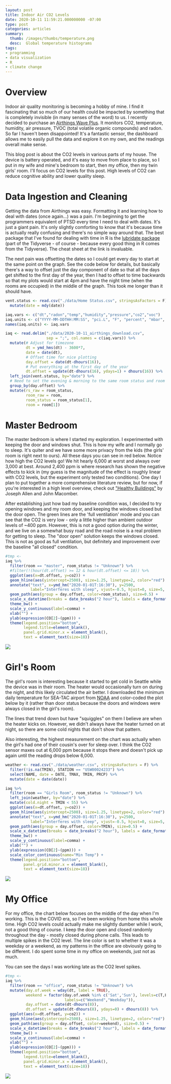 ```yaml
---
layout: post
title: Indoor Air CO2 Levels
date: 2020-10-11 11:59:21.000000000 -07:00
type: post
categories: articles
summary:
  thumb: /images/thumbs/temperature.png
  desc:  Global temperature histograms
tags:
- programming
- data visualization
- R
- climate change
---
```


# Overview

Indoor air quality monitoring is becoming a hobby of mine. I find it fascinating that so much of our health could be impacted by something that is completely invisible (in many senses of the word) to us. I recently decided to purchase an [Airthings Wave Plus](https://www.airthings.com/wave-plus). It monitors CO2, temperature, humidity, air pressure, TVOC (total volatile organic compounds) and radon. So far I haven't been disappointed! It's a fantastic sensor, the dashboard allows me to easily pull the data and explore it on my own, and the readings overall make sense.

This blog post is about the CO2 levels in various parts of my house. The device is battery operated, and it's easy to move from place to place, so I put in my wife and mine's bedroom to start, then my office, then my twin girls' room. I'll focus on CO2 levels for this post. High levels of CO2 can reduce cognitive ability and lower quality sleep. 

# Data Ingestion and Cleaning

Getting the data from Airthings was easy. Formatting it and learning how to deal with dates (once again...) was a pain. I'm beginning to get the programmers equivalent of PTSD every time I need to deal with dates. It's just a giant pain. It's only slightly comforting to know that it's because time is actually really confusing and there's no simple way around that. The best package that I've found for dealing with time in R is the [lubridate package](https://lubridate.tidyverse.org/) (part of the Tidyverse - of course - because every good thing in R comes from the Tidyverse). The cheat sheet at the link is invaluable. 

The next pain was offsetting the dates so I could get every day to start at the same point on the graph. See the code below for details, but basically there's a way to offset just the day component of date so that all the days get shifted to the first day of the year, then I had to offset to time backwards so that my plots would start at 4pm and have the night time (when the rooms are occupied) in the middle of the graph. This took me longer than it should have.

```r
vent.status <- read.csv("./data/Home Status.csv", stringsAsFactors = F) %>%
  mutate(date = mdy(date))

iaq.vars <- c("dt","radon","temp","humidity","pressure","co2","voc")
iaq.units <- c("YYYY-MM-DDTHH:MM:SS", "pci.L", "F", "percent", "mbar", "ppm", "ppb")
names(iaq.units) <- iaq.vars

iaq <- read.delim("./data/2020-10-11_airthings_download.csv", 
                  sep = ";", col.names = c(iaq.vars)) %>%
  mutate(# Adjust for timezone
         dt = ymd_hms(dt) - 3600*7,
         date = date(dt),
         # Offset time for nice plotting
         day.offset = date(dt-dhours(16)),
         # Put everything at the first day of the year
         dt.offset = update(dt-dhours(16), ydays=1) + dhours(16)) %>%
  left_join(vent.status, by="date") %>%
  # Need to set the evening & morning to the same room status and room location
  group_by(day.offset) %>%
  mutate(rs_raw = room_status,
         room_raw = room,
         room_status = room_status[1],
         room = room[1])
```

# Master Bedroom

The master bedroom is where I started my exploration. I experimented with keeping the door and windows shut. This is how my wife and I normally go to sleep. It's quiter and we have some more privacy from the kids (the girls' room is right next to ours). All these days you can see in red below. Notice how high the CO2 levels go! We hit hearly 6,000 at worst and always over 3,000 at best. Around 2,400 ppm is where research has shown the negative effects to kick in (my guess is the magnitude of the effect is roughly linear with CO2 levels, but the experiment only tested two conditions). One day I plan to put together a more comprehensive literature review, but for now, if you're interested in a high level overview, check out ["Healthy Buildings"](https://www.amazon.com/dp/0674237978) by Joseph Allen and John Macomber.

After establishing just how bad my baseline condition was, I decided to try opening windows and my room door, and keeping the windows closed but the door open. The green lines are the 'full ventilation' mode and you can see that the CO2 is very low - only a little higher than ambient outdoor levels of ~400 ppm. However, this is not a good option during the winter, and we live on a somewhat busy road and the road noise is a real problem for getting to sleep. The "door open" solution keeps the windows closed. This is not as good as full ventilation, but definitely and improvement over the baseline "all closed" condition.

```r
#tmp <-
iaq %>%
  filter(room == "master", room_status != "Unknown") %>%
  #filter(!(hour(dt.offset) >= 12 & hour(dt.offset) <= 18)) %>%
  ggplot(aes(x=dt.offset, y=co2)) +
  geom_hline(aes(yintercept=2500), size=1.25, linetype=2, color="red") +
  annotate("text", x=ymd_hm("2020-01-01T:16:30"), y=2500, 
           label="Interferes with sleep", vjust=-0.5, hjust=0, size=5, color="red") +
  geom_path(aes(group = day.offset, color=room_status), size=0.5) +
  scale_x_datetime(breaks = date_breaks("2 hour"), labels = date_format("%l%p")) +
  theme_bw() +
  scale_y_continuous(label=comma) +
  xlab("") +
  ylab(expression(CO[2]~(ppm))) +
  theme(legend.position="bottom", 
        legend.title=element_blank(),
        panel.grid.minor.x = element_blank(),
        text = element_text(size=18))
```

![](/images/indoor-air-quality-1/master.png)

# Girl's Room

The girl's room is interesting because it started to get cold in Seattle while the device was in their room. The heater would occasionally turn on during the night, and this likely circulated the air better. I downloaded the minimum daily temperature for SEA-TAC airport from [NOAA](https://www.ncdc.noaa.gov/cdo-web/) and color-coded the plot below by it (rather than door status because the doors and windows were always closed in the girl's room).

The lines that trend down but have "squiggles" on them I believe are when the heater kicks on. However, we didn't always have the heater turned on at night, so there are some cold nights that don't show that pattern.

Also interesting, the highest measurement on the chart was actually when the girl's had one of their cousin's over for sleep over. I think the CO2 sensor maxes out at 6,000 ppm because it stops there and doesn't pick up again until the reading drops below 6,000.

```r
weather <- read.csv("./data/weather.csv", stringsAsFactors = F) %>%
  filter(!is.na(TMIN), STATION == "USW00024233") %>%
  select(NAME, date = DATE, TMAX, TMIN, PRCP) %>%
  mutate(date = date(date))

iaq %>%
  filter(room == "Girls Room", room_status != "Unknown") %>%
  left_join(weather, by="date") %>%
  mutate(cold.night = TMIN < 55) %>%
  ggplot(aes(x=dt.offset, y=co2)) +
  geom_hline(aes(yintercept=2500), size=1.25, linetype=2, color="red") +
  annotate("text", x=ymd_hm("2020-01-01T:16:30"), y=2500, 
           label="Interferes with sleep", vjust=-0.5, hjust=0, size=5, color="red") +
  geom_path(aes(group = day.offset, color=TMIN), size=0.5) +
  scale_x_datetime(breaks = date_breaks("2 hour"), labels = date_format("%l%p")) +
  theme_bw() +
  scale_y_continuous(label=comma) +
  xlab("") +
  ylab(expression(CO[2]~(ppm))) +
  scale_color_continuous(name="Min Temp") + 
  theme(legend.position="bottom", 
        panel.grid.minor.x = element_blank(),
        text = element_text(size=18))
```

![](/images/indoor-air-quality-1/girls_room-1.png)

# My Office

For my office, the chart below focuses on the middle of the day when I'm working. This is the COVID era, so I've been working from home this whole time. High CO2 levels could actually make me slightly dumber while I work, not a good thing of course. I keep the door open and closed randomly throughout the day - mostly closed during phone calls. This leads to multiple spikes in the CO2 level. The line color is set to whether it was a weekday or a weekend, as my patterns in the office are obviously going to be different. I do spent some time in my office on weekends, just not as much. 

You can see the days I was working late as the CO2 level spikes. 

```r
#tmp <-
iaq %>%
  filter(room == "office", room_status != "Unknown") %>%
  mutate(day.of.week = wday(dt, label = TRUE),
         weekend = factor(day.of.week %in% c('Sat','Sun'), levels=c(T,F), 
                          labels=c("Weekend","Weekday")),
         day.offset = date(dt-dhours(8)),
         dt.offset = update(dt-dhours(8), ydays=0) + dhours(8)) %>%
  ggplot(aes(x=dt.offset, y=co2)) +
  geom_hline(aes(yintercept=2500), size=1.25, linetype=2, color="red") +
  geom_path(aes(group = day.offset, color=weekend), size=0.5) +
  scale_x_datetime(breaks = date_breaks("2 hour"), labels = date_format("%l%p")) +
  theme_bw() +
  scale_y_continuous(label=comma) +
  xlab("") +
  ylab(expression(CO[2]~(ppm))) +
  theme(legend.position="bottom", 
        legend.title=element_blank(),
        panel.grid.minor.x = element_blank(),
        text = element_text(size=18))
```

![](/images/indoor-air-quality-1/office_room-1.png)

